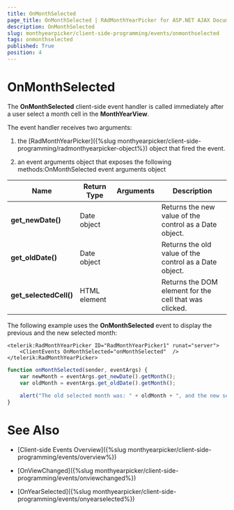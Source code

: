```yaml
---
title: OnMonthSelected
page_title: OnMonthSelected | RAdMonthYearPicker for ASP.NET AJAX Documentation
description: OnMonthSelected
slug: monthyearpicker/client-side-programming/events/onmonthselected
tags: onmonthselected
published: True
position: 4
---
```


# OnMonthSelected


The **OnMonthSelected** client-side event handler is called immediately after a user select a month cell in the **MonthYearView**.

The event handler receives two arguments:

1. the [RadMonthYearPicker]({%slug monthyearpicker/client-side-programming/radmonthyearpicker-object%}) object that fired the event.

1. an event arguments object that exposes the following methods:OnMonthSelected event arguments object


| Name | Return Type | Arguments | Description |
| ------ | ------ | ------ | ------ |
| **get_newDate()** |Date object||Returns the new value of the control as a Date object.|
| **get_oldDate()** |Date object||Returns the old value of the control as a Date object.|
| **get_selectedCell()** |HTML element||Returns the DOM element for the cell that was clicked.|

The following example uses the **OnMonthSelected** event to display the previous and the new selected month:

````ASPNET
<telerik:RadMonthYearPicker ID="RadMonthYearPicker1" runat="server">
    <ClientEvents OnMonthSelected="onMonthSelected"  />
</telerik:RadMonthYearPicker>	
````
````JavaScript
function onMonthSelected(sender, eventArgs) {
	var newMonth = eventArgs.get_newDate().getMonth();
	var oldMonth = eventArgs.get_oldDate().getMonth();
	
	alert("The old selected month was: " + oldMonth + ", and the new selected month is: " + newMonth);
}
````


# See Also

 * [Client-side Events Overview]({%slug monthyearpicker/client-side-programming/events/overview%})

 * [OnViewChanged]({%slug monthyearpicker/client-side-programming/events/onviewchanged%})

 * [OnYearSelected]({%slug monthyearpicker/client-side-programming/events/onyearselected%})
